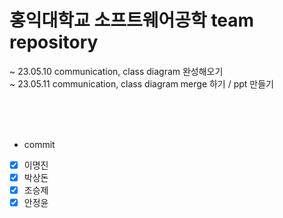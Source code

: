 
 # 홍익대학교 소프트웨어공학 team repository
 
 ~ 23.05.10 communication, class diagram 완성해오기   
 ~ 23.05.11 communication, class diagram merge 하기 / ppt 만들기
 
 
 <br><br><br>
 
 - commit

- [x] 이명진
- [x] 박상돈
- [x] 조승제
- [x] 안정윤
